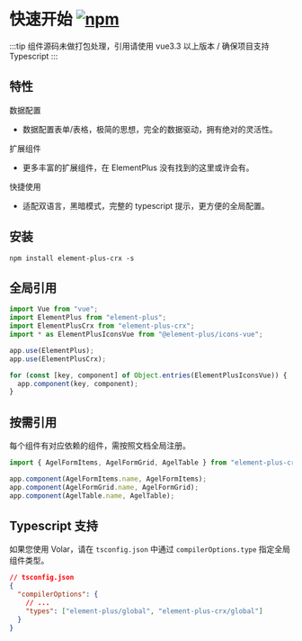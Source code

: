 # 快速开始 [![npm](https://img.shields.io/npm/v/element-plus-crx.svg)](https://www.npmjs.com/package/element-plus-crx)

:::tip
组件源码未做打包处理，引用请使用 vue3.3 以上版本 / 确保项目支持 Typescript
:::


## 特性

数据配置

- 数据配置表单/表格，极简的思想，完全的数据驱动，拥有绝对的灵活性。

扩展组件

- 更多丰富的扩展组件，在 ElementPlus 没有找到的这里或许会有。

快捷使用

- 适配双语言，黑暗模式，完整的 typescript 提示，更方便的全局配置。

## 安装

`npm install element-plus-crx -s`

## 全局引用

```js
import Vue from "vue";
import ElementPlus from "element-plus";
import ElementPlusCrx from "element-plus-crx";
import * as ElementPlusIconsVue from "@element-plus/icons-vue";

app.use(ElementPlus);
app.use(ElementPlusCrx);

for (const [key, component] of Object.entries(ElementPlusIconsVue)) {
  app.component(key, component);
}
```

## 按需引用

每个组件有对应依赖的组件，需按照文档全局注册。

```js
import { AgelFormItems, AgelFormGrid, AgelTable } from "element-plus-crx";

app.component(AgelFormItems.name, AgelFormItems);
app.component(AgelFormGrid.name, AgelFormGrid);
app.component(AgelTable.name, AgelTable);
```

## Typescript 支持

如果您使用 Volar，请在 `tsconfig.json` 中通过 `compilerOptions.type` 指定全局组件类型。

```json
// tsconfig.json
{
  "compilerOptions": {
    // ...
    "types": ["element-plus/global", "element-plus-crx/global"]
  }
}
```

